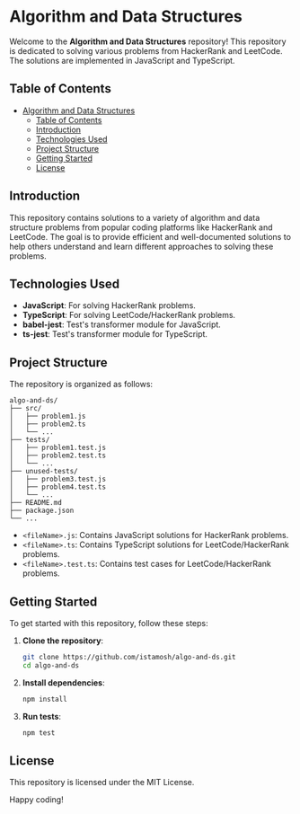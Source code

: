 # Algorithm and Data Structures

Welcome to the **Algorithm and Data Structures** repository! This repository is dedicated to solving various problems from HackerRank and LeetCode. The solutions are implemented in JavaScript and TypeScript.

## Table of Contents

- [Algorithm and Data Structures](#algorithm-and-data-structures)
  - [Table of Contents](#table-of-contents)
  - [Introduction](#introduction)
  - [Technologies Used](#technologies-used)
  - [Project Structure](#project-structure)
  - [Getting Started](#getting-started)
  - [License](#license)

## Introduction

This repository contains solutions to a variety of algorithm and data structure problems from popular coding platforms like HackerRank and LeetCode. The goal is to provide efficient and well-documented solutions to help others understand and learn different approaches to solving these problems.

## Technologies Used

- **JavaScript**: For solving HackerRank problems.
- **TypeScript**: For solving LeetCode/HackerRank problems.
- **babel-jest**: Test's transformer module for JavaScript.
- **ts-jest**: Test's transformer module for TypeScript.

## Project Structure

The repository is organized as follows:

```
algo-and-ds/
├── src/
│   ├── problem1.js
│   ├── problem2.ts
│   └── ...
├── tests/
│   ├── problem1.test.js
│   ├── problem2.test.ts
│   └── ...
├── unused-tests/
│   ├── problem3.test.js
│   ├── problem4.test.ts
│   └── ...
├── README.md
├── package.json
└── ...
```

- `<fileName>.js`: Contains JavaScript solutions for HackerRank problems.
- `<fileName>.ts`: Contains TypeScript solutions for LeetCode/HackerRank problems.
- `<fileName>.test.ts`: Contains test cases for LeetCode/HackerRank problems.

## Getting Started

To get started with this repository, follow these steps:

1. **Clone the repository**:

   ```bash
   git clone https://github.com/istamosh/algo-and-ds.git
   cd algo-and-ds
   ```

2. **Install dependencies**:

   ```bash
   npm install
   ```

3. **Run tests**:
   ```bash
   npm test
   ```

## License

This repository is licensed under the MIT License.

Happy coding!
